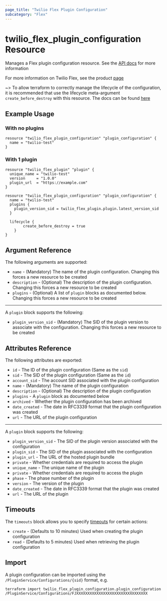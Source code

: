 ```yaml
---
page_title: "Twilio Flex Plugin Configuration"
subcategory: "Flex"
---
```


# twilio_flex_plugin_configuration Resource

Manages a Flex plugin configuration resource. See the [API docs](https://www.twilio.com/docs/flex/developer/plugins/api/plugin-configuration) for more information

For more information on Twilio Flex, see the product [page](https://www.twilio.com/flex)

~> To allow terraform to correctly manage the lifecycle of the configuration, it is recommended that use the lifecycle meta-argument `create_before_destroy` with this resource. The docs can be found [here](https://www.terraform.io/docs/configuration/resources.html#create_before_destroy)

## Example Usage

### With no plugins

```hcl
resource "twilio_flex_plugin_configuration" "plugin_configuration" {
  name = "twilio-test"
}
```

### With 1 plugin

```hcl
resource "twilio_flex_plugin" "plugin" {
  unique_name = "twilio-test"
  version     = "1.0.0"
  plugin_url  = "https://example.com"
}

resource "twilio_flex_plugin_configuration" "plugin_configuration" {
  name = "twilio-test"
  plugins {
    plugin_version_sid = twilio_flex_plugin.plugin.latest_version_sid
  }

  lifecycle {
		create_before_destroy = true
	}
}
```

## Argument Reference

The following arguments are supported:

- `name` - (Mandatory) The name of the plugin configuration. Changing this forces a new resource to be created
- `description` - (Optional) The description of the plugin configuration. Changing this forces a new resource to be created
- `plugins` - (Optional) A list of `plugin` blocks as documented below. Changing this forces a new resource to be created

---

A `plugin` block supports the following:

- `plugin_version_sid` - (Mandatory) The SID of the plugin version to associate with the configuration. Changing this forces a new resource to be created

## Attributes Reference

The following attributes are exported:

- `id` - The ID of the plugin configuration (Same as the `sid`)
- `sid` - The SID of the plugin configuration (Same as the `id`)
- `account_sid` - The account SID associated with the plugin configuration
- `name` - (Mandatory) The name of the plugin configuration
- `description` - (Optional) The description of the plugin configuration
- `plugins` - A `plugin` block as documented below
- `archived` - Whether the plugin configuration has been archived
- `date_created` - The date in RFC3339 format that the plugin configuration was created
- `url` - The URL of the plugin configuration

---

A `plugin` block supports the following:

- `plugin_version_sid` - The SID of the plugin version associated with the configuration
- `plugin_sid` - The SID of the plugin associated with the configuration
- `plugin_url` - The URL of the hosted plugin bundle
- `private` - Whether credentials are required to access the plugin
- `unique_name` - The unique name of the plugin
- `private` - Whether credentials are required to access the plugin
- `phase` - The phase number of the plugin
- `version` - The version of the plugin
- `date_created` - The date in RFC3339 format that the plugin was created
- `url` - The URL of the plugin

## Timeouts

The `timeouts` block allows you to specify [timeouts](https://www.terraform.io/docs/configuration/resources.html#timeouts) for certain actions:

- `create` - (Defaults to 10 minutes) Used when creating the plugin configuration
- `read` - (Defaults to 5 minutes) Used when retrieving the plugin configuration

## Import

A plugin configuration can be imported using the `/PluginService/Configurations/{sid}` format, e.g.

```shell
terraform import twilio_flex_plugin_configuration.plugin_configuration /PluginService/Configurations/FJXXXXXXXXXXXXXXXXXXXXXXXXXXXXXXXX
```
